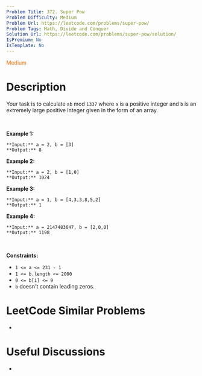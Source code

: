 ```yaml
---
Problem Title: 372. Super Pow
Problem Difficulty: Medium
Problem Url: https://leetcode.com/problems/super-pow/
Problem Tags: Math, Divide and Conquer
Solution Url: https://leetcode.com/problems/super-pow/solution/
IsPremium: No
IsTemplate: No
---
```


<span style="color: rgb(239, 108, 0);">Medium</span>

# Description

Your task is to calculate `ab` mod `1337` where `a` is a positive integer and `b` is an extremely large positive integer given in the form of an array.


 


**Example 1:**



```
**Input:** a = 2, b = [3]
**Output:** 8

```
**Example 2:**



```
**Input:** a = 2, b = [1,0]
**Output:** 1024

```
**Example 3:**



```
**Input:** a = 1, b = [4,3,3,8,5,2]
**Output:** 1

```
**Example 4:**



```
**Input:** a = 2147483647, b = [2,0,0]
**Output:** 1198

```

 


**Constraints:**


* `1 <= a <= 231 - 1`
* `1 <= b.length <= 2000`
* `0 <= b[i] <= 9`
* `b` doesn't contain leading zeros.




# LeetCode Similar Problems

- []()

# Useful Discussions

- []()
